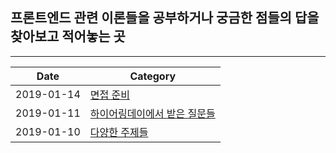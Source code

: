 ## 프론트엔드 관련 이론들을 공부하거나 궁금한 점들의 답을 찾아보고 적어놓는 곳

---

| Date | Category |
| ----------- | ----------- |
| 2019-01-14 | [면접 준비](2019-01-14.md) |
| 2019-01-11 | [하이어링데이에서 받은 질문들](front-end-questions.md) |
| 2019-01-10 | [다양한 주제들](various-topics.md) |

